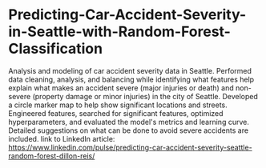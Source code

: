 # Predicting-Car-Accident-Severity-in-Seattle-with-Random-Forest-Classification
Analysis and modeling of car accident severity data in Seattle.
Performed data cleaning, analysis, and balancing while identifying what
features help explain what makes an accident severe (major injuries or death) and
non-severe (property damage or minor injuries) in the city of Seattle. Developed a
circle marker map to help show significant locations and streets. Engineered features,
searched for significant features, optimized hyperparameters, and evaluated the model's
metrics and learning curve. Detailed suggestions on what can be done to avoid severe accidents are included.
link to LinkedIn article:  
https://www.linkedin.com/pulse/predicting-car-accident-severity-seattle-random-forest-dillon-reis/

